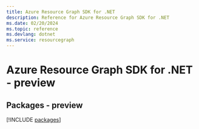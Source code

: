 ```yaml
---
title: Azure Resource Graph SDK for .NET
description: Reference for Azure Resource Graph SDK for .NET
ms.date: 02/20/2024
ms.topic: reference
ms.devlang: dotnet
ms.service: resourcegraph
---
```

# Azure Resource Graph SDK for .NET - preview
## Packages - preview
[!INCLUDE [packages](resource-graph-index.md)]
